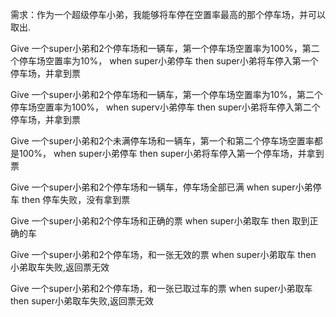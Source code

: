 
需求：作为一个超级停车小弟，我能够将车停在空置率最高的那个停车场，并可以取出.

Give 一个super小弟和2个停车场和一辆车，第一个停车场空置率为100%，第二个停车场空置率为10%，
when super小弟停车
then super小弟将车停入第一个停车场，并拿到票

Give 一个super小弟和2个停车场和一辆车，第一个停车场空置率为10%，第二个停车场空置率为100%，
when superv小弟停车
then super小弟将车停入第二个停车场，并拿到票

Give 一个super小弟和2个未满停车场和一辆车，第一个和第二个停车场空置率都是100%，
when super小弟停车
then super小弟将车停入第一个停车场，并拿到票

Give 一个super小弟和2个停车场和一辆车，停车场全部已满
when super小弟停车
then 停车失败，没有拿到票

Give 一个super小弟和2个停车场和正确的票
when super小弟取车
then 取到正确的车

Give 一个super小弟和2个停车场，和一张无效的票
when super小弟取车
then 小弟取车失败,返回票无效

Give 一个super小弟和2个停车场，和一张已取过车的票
when super小弟取车
then super小弟取车失败,返回票无效




